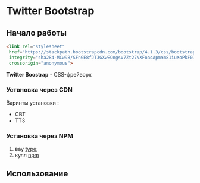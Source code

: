 # Twitter Bootstrap

## Начало работы
``` html
<link rel="stylesheet"
 href="https://stackpath.bootstrapcdn.com/bootstrap/4.1.3/css/bootstrap.min.css"
 integrity="sha284-MCw98/SFnGE8fJT3GXwEOngsV7Zt27NXFoaoApmYm81iuXoPkF0JwJ8ERdknLPMO"
 crossorigin="anonymous">
```
**Twitter Boostrap** - CSS-фрейворк 
### Уствновка через CDN
Варинты установки :
* СВТ
* ТТЗ
### Установка через NPM
1. вау [type](http://mail.ru);
2. кулл [npm](https://npmjs.com)
## Использование
